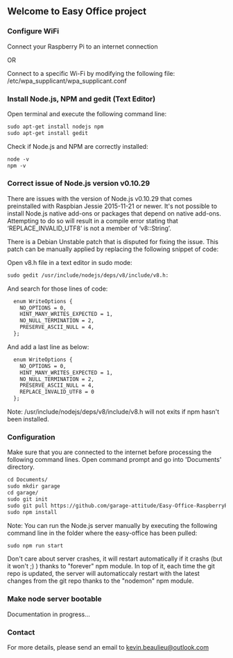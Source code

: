 ## Welcome to Easy Office project

### Configure WiFi

Connect your Raspberry Pi to an internet connection

OR

Connect to a specific Wi-Fi by modifying the following file: /etc/wpa_supplicant/wpa_supplicant.conf

### Install Node.js, NPM and gedit (Text Editor)

Open terminal and execute the following command line:
```markdown
sudo apt-get install nodejs npm
sudo apt-get install gedit
```

Check if Node.js and NPM are correctly installed:
```markdown
node -v
npm -v
```

### Correct issue of Node.js version v0.10.29

There are issues with the version of Node.js v0.10.29 that comes preinstalled with Raspbian Jessie 2015-11-21 or newer. It's not possible to install Node.js native add-ons or packages that depend on native add-ons. Attempting to do so will result in a compile error stating that ‘REPLACE_INVALID_UTF8’ is not a member of ‘v8::String’.

There is a Debian Unstable patch that is disputed for fixing the issue. This patch can be manually applied by replacing the following snippet of code:

Open v8.h file in a text editor in sudo mode:
```markdown
sudo gedit /usr/include/nodejs/deps/v8/include/v8.h:
```
And search for those lines of code:
```markdown
  enum WriteOptions {
    NO_OPTIONS = 0,
    HINT_MANY_WRITES_EXPECTED = 1,
    NO_NULL_TERMINATION = 2,
    PRESERVE_ASCII_NULL = 4,
  };
```

And add a last line as below:

```markdown
  enum WriteOptions {
    NO_OPTIONS = 0,
    HINT_MANY_WRITES_EXPECTED = 1,
    NO_NULL_TERMINATION = 2,
    PRESERVE_ASCII_NULL = 4,
    REPLACE_INVALID_UTF8 = 0
  };
```
Note: /usr/include/nodejs/deps/v8/include/v8.h will not exits if npm hasn't been installed.

### Configuration

Make sure that you are connected to the internet before processing the following command lines. Open command prompt and go into 'Documents' directory.
```markdown
cd Documents/
sudo mkdir garage
cd garage/
sudo git init
sudo git pull https://github.com/garage-attitude/Easy-Office-RaspberryPi.git
sudo npm install
```

Note: You can run the Node.js server manually by executing the following command line in the folder where the easy-office has been pulled:

```markdown
sudo npm run start
```
Don't care about server crashes, it will restart automatically if it crashs (but it won't ;) ) thanks to "forever" npm module. In top of it, each time the git repo is updated, the server will automaticcaly restart with the latest changes from the git repo thanks to the "nodemon" npm module.

### Make node server bootable

Documentation in progress...

### Contact

For more details, please send an email to kevin.beaulieu@outlook.com
